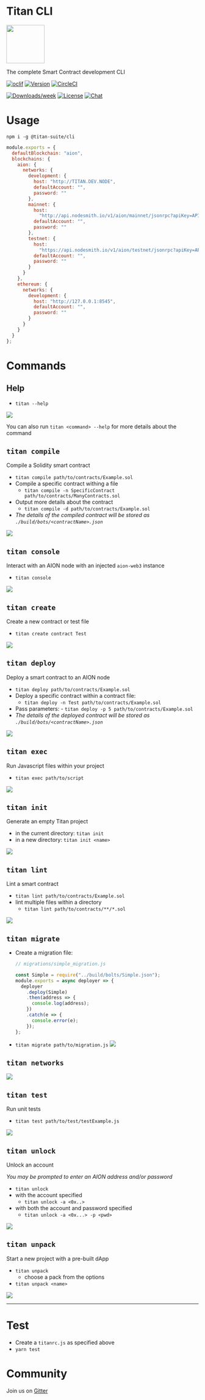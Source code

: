 # Titan CLI

<img src="https://s15.postimg.cc/spmnht6zf/Titan_Logo.png" width="100" height="100">

The complete Smart Contract development CLI

[![oclif](https://img.shields.io/badge/cli-oclif-brightgreen.svg)](https://oclif.io)
[![Version](https://img.shields.io/npm/v/@titan-suite/cli.svg)](https://npmjs.org/package/@titan-suite/cli)
[![CircleCI](https://circleci.com/gh/titan-suite/cli/tree/master.svg?style=shield)](https://circleci.com/gh/titan-suite/cli/tree/master)

<!-- [![Appveyor CI](https://ci.appveyor.com/api/projects/status/github/titan-suite/cli?branch=master&svg=true)](https://ci.appveyor.com/project/titan-suite/cli/branch/master)
[![Codecov](https://codecov.io/gh/titan-suite/cli/branch/master/graph/badge.svg)](https://codecov.io/gh/titan-suite/cli) -->

[![Downloads/week](https://img.shields.io/npm/dw/@titan-suite/cli.svg)](https://npmjs.org/package/@titan-suite/cli)
[![License](https://img.shields.io/npm/l/@titan-suite/cli.svg)](https://github.com/titan-suite/cli/blob/master/package.json)
[![Chat](http://img.shields.io/badge/titan-suite/Lobby-f81a65.svg)](https://gitter.im/titan-suite/Lobby)

# Usage

`npm i -g @titan-suite/cli`

```javascript
module.exports = {
  defaultBlockchain: "aion",
  blockchains: {
    aion: {
      networks: {
        development: {
          host: "http://TITAN.DEV.NODE",
          defaultAccount: "",
          password: ""
        },
        mainnet: {
          host:
            "http://api.nodesmith.io/v1/aion/mainnet/jsonrpc?apiKey=API_KEY",
          defaultAccount: "",
          password: ""
        },
        testnet: {
          host:
            "https://api.nodesmith.io/v1/aion/testnet/jsonrpc?apiKey=API_KEY",
          defaultAccount: "",
          password: ""
        }
      }
    },
    ethereum: {
      networks: {
        development: {
          host: "http://127.0.0.1:8545",
          defaultAccount: "",
          password: ""
        }
      }
    }
  }
};
```

# Commands

## Help

- `titan --help`

![](https://i.postimg.cc/1XfDBNH9/help.gif)

You can also run `titan <command> --help` for more details about the command

## `titan compile`

Compile a Solidity smart contract

- `titan compile path/to/contracts/Example.sol`
- Compile a specific contract withing a file
  - `titan compile -n SpecificContract path/to/contracts/ManyContracts.sol`
- Output more details about the contract
  - `titan compile -d path/to/contracts/Example.sol`
- _The details of the compiled contract will be stored as `./build/bots/<contractName>.json`_

![](https://s15.postimg.cc/88mvkpk6z/compile.gif)

## `titan console`

Interact with an AION node with an injected `aion-web3` instance

- `titan console`

![](https://s15.postimg.cc/twbtvmpvf/console.gif)

## `titan create`

Create a new contract or test file

- `titan create contract Test`

![](https://i.postimg.cc/vBX4pHBc/create.gif)

## `titan deploy`

Deploy a smart contract to an AION node

- `titan deploy path/to/contracts/Example.sol`
- Deploy a specific contract within a contract file:
  - `titan deploy -n Test path/to/contracts/Example.sol`
- Pass parameters: - `titan deploy -p 5 path/to/contracts/Example.sol`
- _The details of the deployed contract will be stored as `./build/bots/<contractName>.json`_

![](https://s15.postimg.cc/5a6al0y3v/deploy.gif)

## `titan exec`

Run Javascript files within your project

- `titan exec path/to/script`

![](https://i.postimg.cc/G2bB7sbW/exec.gif)

## `titan init`

Generate an empty Titan project

- in the current directory: `titan init`
- in a new directory: `titan init <name>`

![](https://s15.postimg.cc/aeh6fbijf/init.gif)

## `titan lint`

Lint a smart contract

- `titan lint path/to/contracts/Example.sol`
- lint multiple files within a directory
  - `titan lint path/to/contracts/**/*.sol`

![](https://s15.postimg.cc/4qavos1fv/lint.gif)

## `titan migrate`

- Create a migration file:

  ```javascript
  // migrations/simple_migration.js

  const Simple = require("../build/bolts/Simple.json");
  module.exports = async deployer => {
    deployer
      .deploy(Simple)
      .then(address => {
        console.log(address);
      })
      .catch(e => {
        console.error(e);
      });
  };
  ```

- `titan migrate path/to/migration.js`
  ![](https://i.postimg.cc/rsmDcX0g/migrate.gif)

## `titan networks`

![](https://i.postimg.cc/YSKLFsZq/networks.gif)

## `titan test`

Run unit tests

- `titan test path/to/test/testExample.js`

![](https://s15.postimg.cc/okwxawod7/test.gif)

## `titan unlock`

Unlock an account

_You may be prompted to enter an AION address and/or password_

- `titan unlock`
- with the account specified
  - `titan unlock -a <0x..>`
- with both the account and password specified
  - `titan unlock -a <0x...> -p <pwd>`

![](https://s15.postimg.cc/ulum7y8ej/unlock.gif)

## `titan unpack`

Start a new project with a pre-built dApp

- `titan unpack`
  - choose a pack from the options
- `titan unpack <name>`

![](https://s15.postimg.cc/q8h1wpi5n/unpack.gif)

---

# Test

- Create a `titanrc.js` as specified above
- `yarn test`

# Community

Join us on [Gitter](https://gitter.im/titan-suite/Lobby#)
